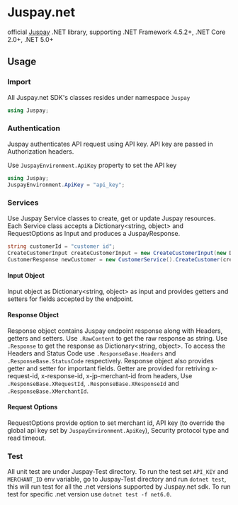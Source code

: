 # Juspay.net
official [Juspay](https://developer.juspay.in/) .NET library, supporting .NET Framework 4.5.2+, .NET Core 2.0+, .NET 5.0+

## Usage

### Import
All Juspay.net SDK's classes resides under namespace `Juspay`
```C#
using Juspay;
```
### Authentication
Juspay authenticates API request using API key. API key are passed in Authorization headers.

Use `JuspayEnvironment.ApiKey` property to set the API key

```C#
using Juspay;
JuspayEnvironment.ApiKey = "api_key";
```

### Services
Use Juspay Service classes to create, get or update Juspay resources. Each Service class accepts a Dictionary<string, object> and RequestOptions as Input and produces a JuspayResponse.

```C#
string customerId = "customer id";
CreateCustomerInput createCustomerInput = new CreateCustomerInput(new Dictionary<string, object>{ {"object_reference_id", $"{customerId}"}, {"mobile_number", "1234567890"}, {"email_address", "customer@juspay.com"}, {"mobile_country_code", "91"} });
CustomerResponse newCustomer = new CustomerService().CreateCustomer(createCustomerInput, new RequestOptions("merchant_id", null, null, null));
```

#### Input Object
Input object as Dictionary<string, object> as input and provides getters and setters for fields accepted by the endpoint.

#### Response Object
Response object contains Juspay endpoint response along with Headers, getters and setters. Use ```.RawContent``` to get the raw response as string. Use ```.Response``` to get the response as Dictionary<string, object>. To access the Headers and Status Code use ```.ResponseBase.Headers``` and ```.ResponseBase.StatusCode``` respectively. Response object also provides getter and setter for important fields. Getter are provided for retriving x-request-id, x-response-id, x-jp-merchant-id from headers, Use ```.ResponseBase.XRequestId```, ```.ResponseBase.XResponseId``` and ```.ResponseBase.XMerchantId```.

#### Request Options
RequestOptions provide option to set merchant id, API key (to override the global api key set by ```JuspayEnvironment.ApiKey```), Security protocol type and read timeout.

### Test
All unit test are under Juspay-Test directory. To run the test set    ```API_KEY``` and ```MERCHANT_ID``` env variable, go to Juspay-Test directory and run ```dotnet test```, this will run test for all the .net versions supported by Juspay.net sdk. To run test for specific .net version use ```dotnet test -f net6.0```.







